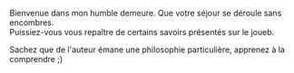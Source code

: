 <div id='introduction'>
  <p>Bienvenue dans mon humble demeure. Que votre séjour se déroule sans encombres.<br />
  Puissiez-vous vous repaître de certains savoirs présentés sur le joueb.</p>
  <p>Sachez que de l'auteur émane une philosophie particulière, apprenez à la comprendre ;)</p>
</div>
